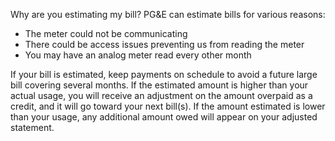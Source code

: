 Why are you estimating my bill?
PG&E can estimate bills for various reasons:

  * The meter could not be communicating
  * There could be access issues preventing us from reading the meter
  * You may have an analog meter read every other month

If your bill is estimated, keep payments on schedule to avoid a future large
bill covering several months. If the estimated amount is higher than your
actual usage, you will receive an adjustment on the amount overpaid as a
credit, and it will go toward your next bill(s). If the amount estimated is
lower than your usage, any additional amount owed will appear on your adjusted
statement.

  
  



